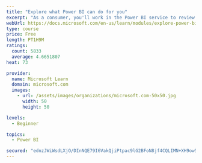 ```yaml
---
title: "Explore what Power BI can do for you"
excerpt: "As a consumer, you'll work in the Power BI service to review and interact with content that has been shared with you. This module provides the foundational information that you need to work effectively in the Power BI service."
webUrl: https://docs.microsoft.com/en-us/learn/modules/explore-power-bi-service/
type: course
price: Free
length: PT1H9M
ratings:
  count: 5833
  average: 4.6651807
heat: 73

provider:
  name: Microsoft Learn
  domain: microsoft.com
  images:
    - url: /assets/images/organizations/microsoft.com-50x50.jpg
      width: 50
      height: 50

levels:
  - Beginner

topics:
  - Power BI

secured: "ednzJWiWsdLXjO/DInNQE79I6VakQjiPtpac9lG2BFoN8jf4CQLIMN+XH9ow5Os0SY7EjEtL4Hig/XfIeVNPzE7IJunISwpSJtiu4jacNXcqmBLA1SJx/ByXMofpJASeuFC4pPmR2+FQTGbfmArUEmTOICk/obSuy1T7D22z5EysBCYqgeTPI2lZjzCPm/XamINZEWAw0jPhwV5R5pT1mzSanbx4NLuna5bIgs6a4zwQ/2KY9x9F4hu3/h04sJOAVSY9gVMIECJ/ZhhULEDkE4wYX896afraGVpKE2OAVAz3iPAWU0mPY64tlDMhje1ZZ7ftbH6GJ8U68s0ty6YoS6Ai8KEwhKtqMQzDMSbwKvZslYt7fXg/FiTepQN1lial571svclspYe83Ulxm0uy/w==;StgQCG4bTYdMdLdElxzIHw=="
---
```


